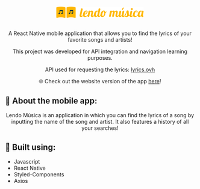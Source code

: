 <p align="center">
  <img alt="Logo" src="/src/assets/images/lendo_musica_logo1.png">
</p>

##

<p align="center">
  A React Native mobile application that allows you to find the lyrics of your favorite songs and artists!
  </p>
  <p align="center">
  This project was developed for API integration and navigation learning purposes.
  </p>
  <p align="center">
API used for requesting the lyrics: <a href="https://lyricsovh.docs.apiary.io/#">lyrics.ovh</a>
</p>

<p align="center">
   🌐 Check out the website version of the app <a href="https://github.com/olvrmei/song-lyrics-web">here</a>!
</p>

## 📱 About the mobile app:

<p align="center">
  Lendo Música is an application in which you can find the lyrics of a song by inputting the name of the song and artist. It also features a history of all your searches!
</p>

<!-- Add images -->

## 🔨 Built using:
- Javascript
- React Native
- Styled-Components
- Axios

